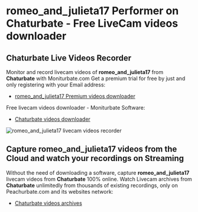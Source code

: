 # romeo_and_julieta17 Performer on Chaturbate - Free LiveCam videos downloader

## Chaturbate Live Videos Recorder

Monitor and record livecam videos of **romeo_and_julieta17** from **Chaturbate** with Moniturbate.com
Get a premium trial for free by just and only registering with your Email address:
* [romeo_and_julieta17 Premium videos downloader](https://moniturbate.com/request-demo-licence-key.html)

Free livecam videos downloader - Moniturbate Software:
* [Chaturbate videos downloader](https://moniturbate.com/moniturbate-download-software.html)

![romeo_and_julieta17 livecam videos recorder](https://peachurnet.com/templates/moniturbate-software.png)


## Capture romeo_and_julieta17 videos from the Cloud and watch your recordings on Streaming

Without the need of downloading a software, capture **romeo_and_julieta17** livecam videos from **Chaturbate** 100% online.
Watch Livecam archives from **Chaturbate** unlimitedly from thousands of existing recordings, only on Peachurbate.com and its websites network:
* [Chaturbate videos archives](https://peachurnet.com/)